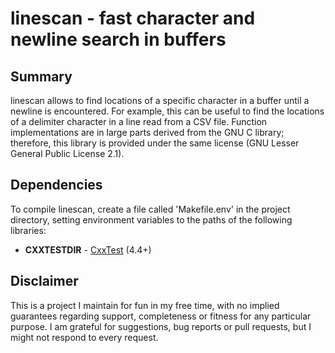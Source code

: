 # linescan - fast character and newline search in buffers

## Summary
linescan allows to find locations of a specific character in a buffer until a newline is encountered. For example, this can be useful to find the locations of a delimiter character in a line read from a CSV file. Function implementations are in large parts derived from the GNU C library; therefore, this library is provided under the same license (GNU Lesser General Public License 2.1).

## Dependencies
To compile linescan, create a file called 'Makefile.env' in the project directory, setting environment variables to the paths of the following libraries:

* **CXXTESTDIR** - [CxxTest](http://cxxtest.com/) (4.4+)

## Disclaimer
This is a project I maintain for fun in my free time, with no implied guarantees regarding support, completeness or fitness for any particular purpose. I am grateful for suggestions, bug reports or pull requests, but I might not respond to every request. 


